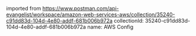 imported from https://www.postman.com/api-evangelist/workspace/amazon-web-services-aws/collection/35240-c91dd83d-104d-4e80-addf-681b006b972a
collectionId: 35240-c91dd83d-104d-4e80-addf-681b006b972a
name: AWS Config